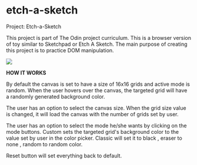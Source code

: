 # etch-a-sketch 
Project: Etch-a-Sketch

This project is part of The Odin project curriculum.
This is a browser version of toy similar to Sketchpad or Etch A Sketch.
The main purpose of creating this project is to practice DOM manipulation.

<img src = "./img/snip1.png">

<b>HOW IT WORKS</b>

By default the canvas is set to have a size of 16x16 grids and active mode is random. When the user hovers over the canvas, the targeted grid will have a randomly generated background color.  

The user has an option to select the canvas size. When the grid size value is changed, it will load the canvas with the number of grids set by user.

The user has an option to select the mode he/she wants by clicking on the mode buttons. Custom sets the targeted grid's background color to the value set by user in the color picker. Classic will set it to black , eraser to none , random to random color. 

Reset button will set everything back to default.